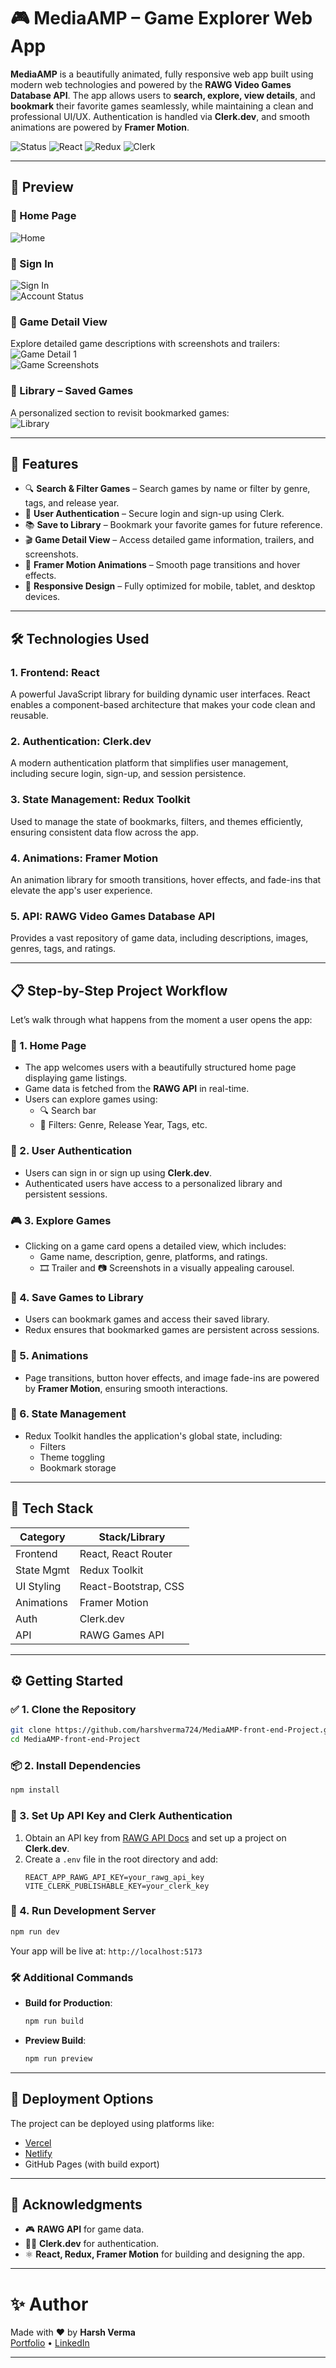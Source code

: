 # 🎮 MediaAMP – Game Explorer Web App

**MediaAMP** is a beautifully animated, fully responsive web app built using modern web technologies and powered by the **RAWG Video Games Database API**. The app allows users to **search, explore, view details**, and **bookmark** their favorite games seamlessly, while maintaining a clean and professional UI/UX. Authentication is handled via **Clerk.dev**, and smooth animations are powered by **Framer Motion**.

![Status](https://img.shields.io/badge/status-complete-brightgreen)
![React](https://img.shields.io/badge/React-18-blue?logo=react)
![Redux](https://img.shields.io/badge/Redux_Toolkit-purple?logo=redux)
![Clerk](https://img.shields.io/badge/Auth-Clerk-orange?logo=clerk)

---

## 📸 Preview

### 🔹 Home Page  
![Home](./screenshots/home.png)

### 🔹 Sign In  
![Sign In](./screenshots/signin.png)  
![Account Status](./screenshots/accstatus.png)

### 🔹 Game Detail View  
Explore detailed game descriptions with screenshots and trailers:  
![Game Detail 1](./screenshots/game1.png)  
![Game Screenshots](./screenshots/game1ss.png)

### 🔹 Library – Saved Games  
A personalized section to revisit bookmarked games:  
![Library](./screenshots/library.png)

---

## 🚀 Features

- 🔍 **Search & Filter Games** – Search games by name or filter by genre, tags, and release year.
- 🔐 **User Authentication** – Secure login and sign-up using Clerk.
- 📚 **Save to Library** – Bookmark your favorite games for future reference.
- 🎬 **Game Detail View** – Access detailed game information, trailers, and screenshots.
- 🎨 **Framer Motion Animations** – Smooth page transitions and hover effects.
- 📱 **Responsive Design** – Fully optimized for mobile, tablet, and desktop devices.

---

## 🛠️ Technologies Used

### 1. Frontend: **React**
A powerful JavaScript library for building dynamic user interfaces. React enables a component-based architecture that makes your code clean and reusable.

### 2. Authentication: **Clerk.dev**
A modern authentication platform that simplifies user management, including secure login, sign-up, and session persistence.

### 3. State Management: **Redux Toolkit**
Used to manage the state of bookmarks, filters, and themes efficiently, ensuring consistent data flow across the app.

### 4. Animations: **Framer Motion**
An animation library for smooth transitions, hover effects, and fade-ins that elevate the app's user experience.

### 5. API: **RAWG Video Games Database API**
Provides a vast repository of game data, including descriptions, images, genres, tags, and ratings.

---

## 📋 Step-by-Step Project Workflow

Let’s walk through what happens from the moment a user opens the app:

### 🏁 1. Home Page
- The app welcomes users with a beautifully structured home page displaying game listings.
- Game data is fetched from the **RAWG API** in real-time.
- Users can explore games using:
  - 🔍 Search bar
  - 🎯 Filters: Genre, Release Year, Tags, etc.

### 🔐 2. User Authentication
- Users can sign in or sign up using **Clerk.dev**.
- Authenticated users have access to a personalized library and persistent sessions.

### 🎮 3. Explore Games
- Clicking on a game card opens a detailed view, which includes:
  - Game name, description, genre, platforms, and ratings.
  - 🎞️ Trailer and 📷 Screenshots in a visually appealing carousel.

### 📌 4. Save Games to Library
- Users can bookmark games and access their saved library.
- Redux ensures that bookmarked games are persistent across sessions.

### 🎨 5. Animations
- Page transitions, button hover effects, and image fade-ins are powered by **Framer Motion**, ensuring smooth interactions.

### 🧾 6. State Management
- Redux Toolkit handles the application's global state, including:
  - Filters
  - Theme toggling
  - Bookmark storage

---

## 🧱 Tech Stack

| Category        | Stack/Library         |
|----------------|-----------------------|
| Frontend       | React, React Router   |
| State Mgmt     | Redux Toolkit         |
| UI Styling     | React-Bootstrap, CSS  |
| Animations     | Framer Motion         |
| Auth           | Clerk.dev             |
| API            | RAWG Games API        |

---

## ⚙️ Getting Started

### ✅ 1. Clone the Repository

```bash
git clone https://github.com/harshverma724/MediaAMP-front-end-Project.git
cd MediaAMP-front-end-Project
```

### 📦 2. Install Dependencies

```bash
npm install
```

### 🔑 3. Set Up API Key and Clerk Authentication

1. Obtain an API key from [RAWG API Docs](https://rawg.io/apidocs) and set up a project on **Clerk.dev**.
2. Create a `.env` file in the root directory and add:
   ```env
   REACT_APP_RAWG_API_KEY=your_rawg_api_key
   VITE_CLERK_PUBLISHABLE_KEY=your_clerk_key
   ```

### 🚴 4. Run Development Server

```bash
npm run dev
```

Your app will be live at: `http://localhost:5173`

### 🛠 Additional Commands

- **Build for Production**:
  ```bash
  npm run build
  ```
- **Preview Build**:
  ```bash
  npm run preview
  ```

---

## 📢 Deployment Options

The project can be deployed using platforms like:
- [Vercel](https://vercel.com)
- [Netlify](https://www.netlify.com)
- GitHub Pages (with build export)

---

## 📜 Acknowledgments

- 🎮 **RAWG API** for game data.
- 🧑‍💻 **Clerk.dev** for authentication.
- ⚛️ **React, Redux, Framer Motion** for building and designing the app.

---

# ✨ Author

Made with ❤️ by **Harsh Verma**  
[Portfolio](https://harshverma724.github.io/Portfolio-Website) • [LinkedIn](https://linkedin.com/in/harshverma724)

---
